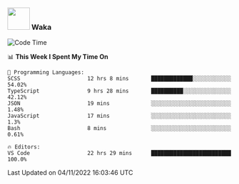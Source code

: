### <img src="https://media.giphy.com/media/VgCDAzcKvsR6OM0uWg/giphy.gif" width="50"> Waka

  <!--START_SECTION:waka-->
![Code Time](http://img.shields.io/badge/Code%20Time-1%2C025%20hrs%2032%20mins-blue)

📊 **This Week I Spent My Time On** 

```text
💬 Programming Languages: 
SCSS                     12 hrs 8 mins       █████████████░░░░░░░░░░░░   54.02% 
TypeScript               9 hrs 28 mins       ██████████░░░░░░░░░░░░░░░   42.12% 
JSON                     19 mins             ░░░░░░░░░░░░░░░░░░░░░░░░░   1.48% 
JavaScript               17 mins             ░░░░░░░░░░░░░░░░░░░░░░░░░   1.3% 
Bash                     8 mins              ░░░░░░░░░░░░░░░░░░░░░░░░░   0.61%

🔥 Editors: 
VS Code                  22 hrs 29 mins      █████████████████████████   100.0%

```


 Last Updated on 04/11/2022 16:03:46 UTC
<!--END_SECTION:waka-->
